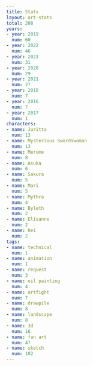 ```yaml
---
title: Stats
layout: art-stats
total: 208
years:
- year: 2019
  num: 60
- year: 2022
  num: 46
- year: 2023
  num: 31
- year: 2020
  num: 29
- year: 2021
  num: 27
- year: 2018
  num: 7
- year: 2016
  num: 7
- year: 2017
  num: 1
characters:
- name: Juritta
  num: 13
- name: Mysterious Swordswoman
  num: 13
- name: Merume
  num: 8
- name: Asuka
  num: 6
- name: Sakura
  num: 5
- name: Mari
  num: 5
- name: Mythra
  num: 4
- name: Byleth
  num: 2
- name: Elisanne
  num: 2
- name: Rei
  num: 2
tags:
- name: technical
  num: 1
- name: animation
  num: 1
- name: request
  num: 3
- name: oil painting
  num: 4
- name: artfight
  num: 7
- name: drawpile
  num: 8
- name: landscape
  num: 8
- name: 3d
  num: 16
- name: fan art
  num: 47
- name: sketch
  num: 102
---
```

